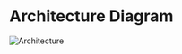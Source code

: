 # Architecture Diagram
![Architecture](https://media.discordapp.net/attachments/1171597706309935126/1201668316641362011/arch_final1.jpg?ex=65caa7d4&is=65b832d4&hm=c4e8ae31af558ded275ce275a0a8ba6393a78b51971462b7060a021f458620fa&=&format=webp&width=1002&height=682)